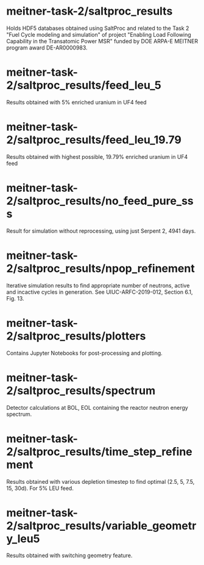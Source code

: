 # meitner-task-2/saltproc_results
Holds HDF5 databases obtained using SaltProc and related to the Task 2 "Fuel Cycle modeling and simulation" of project "Enabling Load Following Capability in the Transatomic Power MSR" funded by DOE ARPA-E MEITNER program award DE-AR0000983. 

# meitner-task-2/saltproc_results/feed_leu_5
Results obtained with 5% enriched uranium in UF4 feed

# meitner-task-2/saltproc_results/feed_leu_19.79
Results obtained with highest possible,  19.79% enriched uranium in UF4 feed

# meitner-task-2/saltproc_results/no_feed_pure_sss
Result for simulation without reprocessing, using just Serpent 2, 4941 days.

# meitner-task-2/saltproc_results/npop_refinement
Iterative simulation results to find appropriate number of neutrons, active and incactive cycles in generation. See UIUC-ARFC-2019-012, Section 6.1, Fig. 13.

# meitner-task-2/saltproc_results/plotters
Contains Jupyter Notebooks for post-processing and plotting.

# meitner-task-2/saltproc_results/spectrum
Detector calculations at BOL, EOL containing the reactor neutron energy spectrum.

# meitner-task-2/saltproc_results/time_step_refinement
Results obtained with various depletion timestep to find optimal (2.5, 5, 7.5, 15, 30d). For 5% LEU feed.

# meitner-task-2/saltproc_results/variable_geometry_leu5
Results obtained with switching geometry feature.
